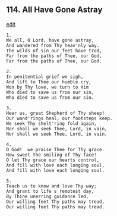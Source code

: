 
## 114.  All Have Gone Astray
[edit](https://docs.google.com/document/d/1GQp6dalEKYbrGeaHQMoQr0WwtKJx_aPm/edit?mode=html)



    1.
    We all, O Lord, have gone astray,
    And wandered from Thy heav'nly way.
    The wilds of sin our feet have trod,
    Far from the paths of Thee, our God,
    Far from the paths of Thee, our God.

    2.
    In penitential grief we sigh,
    And lift to Thee our humble cry,
    Won by Thy love, we turn to Him
    Who died to save us from our sin,
    Who died to save us from our sin.

    3.
    Hear us, great Shepherd of Thy sheep!
    Our wand'rings heal, our footsteps keep.
    We seek Thy shelt'ring fold again,  
    Nor shall we seek Thee, Lord, in vain,
    Nor shall we seek Thee, Lord, in vain.

    4.
    O God!  we praise Thee for Thy grace.
    How sweet the smiling of Thy face!
    O let Thy grace our hearts control,
    And fill with love each longing soul,
    And fill with love each longing soul.

    5.
    Teach us to know and love Thy way;
    And grant to life s remotest day,
    By Thine unerring guidance led,
    Our willing feet Thy paths may tread,
    Our willing feet Thy paths may tread.
